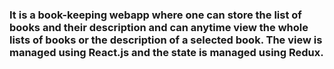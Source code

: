 ### It is a book-keeping webapp where one can store the list of books and their description and can anytime view the whole lists of books or the description of a selected book. The view is managed using React.js and the state is managed using Redux.
